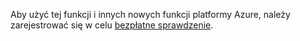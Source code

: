 Aby użyć tej funkcji i innych nowych funkcji platformy Azure, należy zarejestrować się w celu [bezpłatne sprawdzenie](https://account.windowsazure.com/PreviewFeatures).

